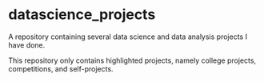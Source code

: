# datascience_projects
A repository containing several data science and data analysis projects I have done.

This repository only contains highlighted projects, namely college projects, competitions, and self-projects.
